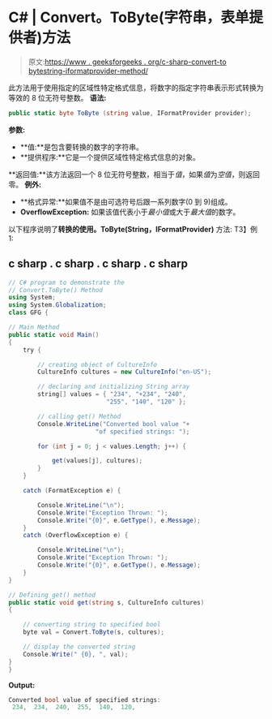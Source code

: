 # C# | Convert。ToByte(字符串，表单提供者)方法

> 原文:[https://www . geeksforgeeks . org/c-sharp-convert-to bytestring-iformatprovider-method/](https://www.geeksforgeeks.org/c-sharp-convert-tobytestring-iformatprovider-method/)

此方法用于使用指定的区域性特定格式信息，将数字的指定字符串表示形式转换为等效的 8 位无符号整数。
**语法:**

```cs
public static byte ToByte (string value, IFormatProvider provider);
```

**参数:**

*   **值:**是包含要转换的数字的字符串。
*   **提供程序:**它是一个提供区域性特定格式信息的对象。

**返回值:**该方法返回一个 8 位无符号整数，相当于*值*，如果*值*为*空值*，则返回零。
**例外:**

*   **格式异常:**如果值不是由可选符号后跟一系列数字(0 到 9)组成。
*   **OverflowException:** 如果该值代表小于*最小值*或大于*最大值*的数字。

以下程序说明了**转换的使用。ToByte(String，IFormatProvider)** 方法:
T3】例 1:

## c sharp . c sharp . c sharp . c sharp

```cs
// C# program to demonstrate the
// Convert.ToByte() Method
using System;
using System.Globalization;
class GFG {

// Main Method
public static void Main()
{
    try {

        // creating object of CultureInfo
        CultureInfo cultures = new CultureInfo("en-US");

        // declaring and initializing String array
        string[] values = { "234", "+234", "240",
                           "255", "140", "120" };

        // calling get() Method
        Console.WriteLine("Converted bool value "+
                        "of specified strings: ");

        for (int j = 0; j < values.Length; j++) {

            get(values[j], cultures);
        }
    }

    catch (FormatException e) {

        Console.WriteLine("\n");
        Console.Write("Exception Thrown: ");
        Console.Write("{0}", e.GetType(), e.Message);
    }
    catch (OverflowException e) {

        Console.WriteLine("\n");
        Console.Write("Exception Thrown: ");
        Console.Write("{0}", e.GetType(), e.Message);
    }
}

// Defining get() method
public static void get(string s, CultureInfo cultures)
{

    // converting string to specified bool
    byte val = Convert.ToByte(s, cultures);

    // display the converted string
    Console.Write(" {0}, ", val);
}
}
```

**Output:** 

```cs
Converted bool value of specified strings: 
 234,  234,  240,  255,  140,  120,
```